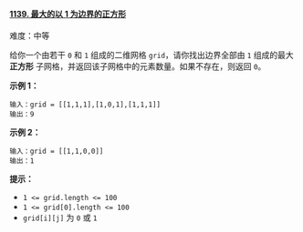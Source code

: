 ﻿#### [1139\. 最大的以 1 为边界的正方形](https://leetcode.cn/problems/largest-1-bordered-square/)

难度：中等

给你一个由若干 `0` 和 `1` 组成的二维网格 `grid`，请你找出边界全部由 `1` 组成的最大 **正方形** 子网格，并返回该子网格中的元素数量。如果不存在，则返回 `0`。

**示例 1：**

```
输入：grid = [[1,1,1],[1,0,1],[1,1,1]]
输出：9
```

**示例 2：**

```
输入：grid = [[1,1,0,0]]
输出：1
```

**提示：**

-   `1 <= grid.length <= 100`
-   `1 <= grid[0].length <= 100`
-   `grid[i][j]` 为 `0` 或 `1`
